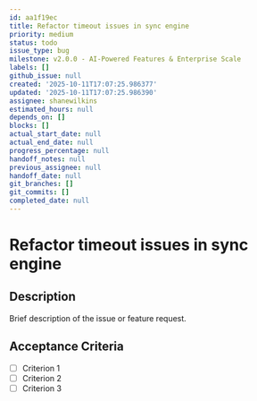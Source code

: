 ```yaml
---
id: aa1f19ec
title: Refactor timeout issues in sync engine
priority: medium
status: todo
issue_type: bug
milestone: v2.0.0 - AI-Powered Features & Enterprise Scale
labels: []
github_issue: null
created: '2025-10-11T17:07:25.986377'
updated: '2025-10-11T17:07:25.986390'
assignee: shanewilkins
estimated_hours: null
depends_on: []
blocks: []
actual_start_date: null
actual_end_date: null
progress_percentage: null
handoff_notes: null
previous_assignee: null
handoff_date: null
git_branches: []
git_commits: []
completed_date: null
---
```


# Refactor timeout issues in sync engine

## Description

Brief description of the issue or feature request.

## Acceptance Criteria

- [ ] Criterion 1
- [ ] Criterion 2
- [ ] Criterion 3